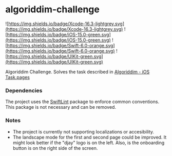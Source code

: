 # algoriddim-challenge
![https://img.shields.io/badge/Xcode-16.3-lightgrey.svg](https://img.shields.io/badge/Xcode-16.3-lightgrey.svg)
![https://img.shields.io/badge/iOS-15.0-green.svg](https://img.shields.io/badge/iOS-15.0-green.svg)
![https://img.shields.io/badge/Swift-6.0-orange.svg](https://img.shields.io/badge/Swift-6.0-orange.svg)
![https://img.shields.io/badge/UIKit-green.svg](https://img.shields.io/badge/UIKit-green.svg)

Algoriddim Challenge. Solves the task described in [Algoriddim - iOS Task.pages](Algoriddim%20-%20iOS%20Task.pages)


### Dependencies
The project uses the [SwiftLint](https://swiftpackageindex.com/realm/SwiftLint) package to enforce common conventions. This package is not necessary and can be removed.

### Notes
* The project is currently not supporting localizations or accesibility.
* The landscape mode for the first and second page could be improved. It might look better if the "djay" logo is on the left. Also, is the onboarding button is on the right side of the screen.
